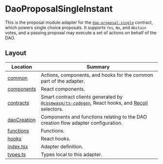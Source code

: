 # DaoProposalSingleInstant

This is the proposal module adapter for the
[`dao-proposal-single`](https://github.com/DA0-DA0/dao-contracts/tree/main/contracts/proposal/dao-proposal-single)
contract, which powers single choice proposals. It supports `Yes`, `No`, and
`Abstain` votes, and a passing proposal may execute a set of actions on behalf
of the DAO.

## Layout

| Location                     | Summary                                                                                                                                                           |
| ---------------------------- | ----------------------------------------------------------------------------------------------------------------------------------------------------------------- |
| [common](./common)           | Actions, components, and hooks for the common part of the adapter.                                                                                                |
| [components](./components)   | React components.                                                                                                                                                 |
| [contracts](./contracts)     | Smart contract clients generated by [`@cosmwasm/ts-codegen`](https://github.com/CosmWasm/ts-codegen), React hooks, and [Recoil](https://recoiljs.org/) selectors. |
| [daoCreation](./daoCreation) | Components and functions relating to the DAO creation flow adapter configuration.                                                                                 |
| [functions](./functions)     | Functions.                                                                                                                                                        |
| [hooks](./hooks)             | React hooks.                                                                                                                                                      |
| [index.tsx](./index.tsx)     | Adapter definition.                                                                                                                                               |
| [types.ts](./types.ts)       | Types local to this adapter.                                                                                                                                      |
